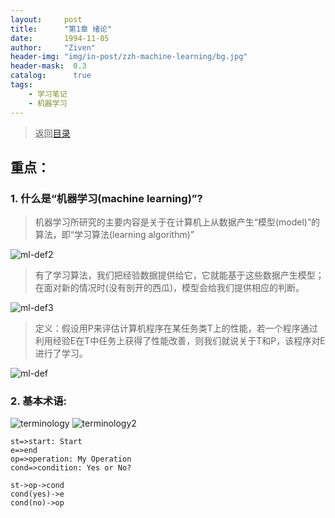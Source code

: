 ```yaml
---
layout:     post
title:      "第1章 绪论"
date:       1994-11-05
author:     "Ziven"
header-img: "img/in-post/zzh-machine-learning/bg.jpg"
header-mask:  0.3
catalog:      true
tags:
    - 学习笔记
    - 机器学习
---
```

> 返回[目录](http://ziven.xin/2017/07/06/zzh-machine-learning-outline/)  

## 重点：
### 1. 什么是“机器学习(machine learning)”?
> 机器学习所研究的主要内容是关于在计算机上从数据产生“模型(model)”的算法，即“学习算法(learning algorithm)”   

![ml-def2](https://cdn.rawgit.com/zivenyang/draw/26a18a7b/zzh-ml/ch1/ml-def2.svg)

> 有了学习算法，我们把经验数据提供给它，它就能基于这些数据产生模型；在面对新的情况时(没有剖开的西瓜)，模型会给我们提供相应的判断。

![ml-def3](https://cdn.rawgit.com/zivenyang/draw/7622f904/zzh-ml/ch1/ml-def3.svg)

> 定义：假设用P来评估计算机程序在某任务类T上的性能，若一个程序通过利用经验E在T中任务上获得了性能改善，则我们就说关于T和P，该程序对E进行了学习。

![ml-def](https://cdn.rawgit.com/zivenyang/draw/b64ab860/zzh-ml/ch1/ml-def.svg)

### 2. 基本术语:
![terminology](https://cdn.rawgit.com/zivenyang/draw/c8417e3e/zzh-ml/ch1/terminology.svg)
![terminology2](https://cdn.rawgit.com/zivenyang/draw/573d142d/zzh-ml/ch1/terminology2.svg)

```flow
st=>start: Start
e=>end
op=>operation: My Operation
cond=>condition: Yes or No?

st->op->cond
cond(yes)->e
cond(no)->op
```
